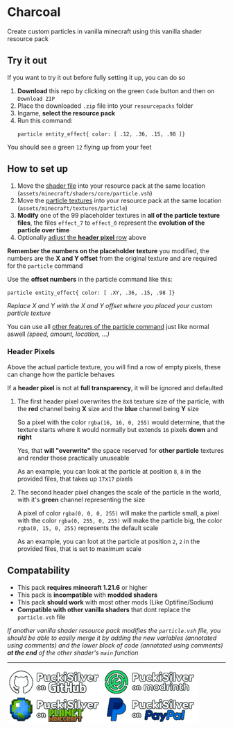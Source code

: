 # Charcoal
Create custom particles in vanilla minecraft using this vanilla shader resource pack

## Try it out
If you want to try it out before fully setting it up, you can do so

1. **Download** this repo by clicking on the green `Code` button and then on `Download ZIP`
2. Place the downloaded `.zip` file into your `resourcepacks` folder
3. Ingame, **select the resource pack**
4. Run this command:
    ```mcfunction
    particle entity_effect{ color: [ .12, .36, .15, .98 ]}
    ```
You should see a green `12` flying up from your feet

## How to set up
1. Move the [shader file](assets/minecraft/shaders/core/particle.vsh) into your resource pack at the same location (`assets/minecraft/shaders/core/particle.vsh`)
2. Move the [particle textures](assets/minecraft/textures/particle) into your resource pack at the same location (`assets/minecraft/textures/particle`)
3. **Modify** one of the 99 placeholder textures in **all of the particle texture files**, the files `effect_7` to `effect_0` represent the **evolution of the particle over time**
4. Optionally [adjust the **header pixel** row](#header-pixels) above

**Remember the numbers on the placeholder texture** you modified, the numbers are the **X and Y offset** from the original texture and are required for the `particle` command

Use the **offset numbers** in the particle command like this:
```mcfunction
particle entity_effect{ color: [ .XY, .36, .15, .98 ]}
```
_Replace X and Y with the X and Y offset where you placed your custom particle texture_

You can use all [other features of the particle command](https://minecraft.wiki/w/Commands/particle) just like normal aswell _(speed, amount, location, ...)_

### Header Pixels
Above the actual particle texture, you will find a row of empty pixels, these can change how the particle behaves

If a **header pixel** is not at **full transparency**, it will be ignored and defaulted

1. The first header pixel overwrites the `8`x`8` texture size of the particle, with the **red** channel being **X** size and the **blue** channel being **Y** size

    So a pixel with the color `rgba(16, 16, 0, 255)` would determine, that the texture starts where it would normally but extends `16` pixels **down** and **right**

    Yes, that **will "overwrite"** the space reserved for **other particle** textures and render those practically unuseable

    As an example, you can look at the particle at position `8`, `8` in the provided files, that takes up `17`x`17` pixels

2. The second header pixel changes the scale of the particle in the world, with it's **green** channel representing the size

    A pixel of color `rgba(0, 0, 0, 255)` will make the particle small, a pixel with the color `rgba(0, 255, 0, 255)` will make the particle big, the color `rgba(0, 15, 0, 255)` represents the default scale

    As an example, you can loot at the particle at position `2`, `2` in the provided files, that is set to maximum scale

## Compatability
- This pack **requires minecraft 1.21.6** or higher 
- This pack is **incompatible** with **modded shaders**
- This pack **should work** with most other mods (Like Optifine/Sodium)
- **Compatible with other vanilla shaders** that dont replace the `particle.vsh` file

_If another vanilla shader resource pack modifies the `particle.vsh` file, you should be able to easily merge it by adding the new variables (annotated using comments) and the lower block of code (annotated using comments) **at the end** of the other shader's `main` function_

---
[![PuckiSilver on GitHub](https://raw.githubusercontent.com/PuckiSilver/static-files/main/link_logos/GitHub.png)](https://github.com/PuckiSilver)[![PuckiSilver on modrinth](https://raw.githubusercontent.com/PuckiSilver/static-files/main/link_logos/modrinth.png)](https://modrinth.com/user/PuckiSilver)[![PuckiSilver on PlanetMinecraft](https://raw.githubusercontent.com/PuckiSilver/static-files/main/link_logos/PlanetMinecraft.png)](https://planetminecraft.com/m/PuckiSilver)[![PuckiSilver on PayPal](https://raw.githubusercontent.com/PuckiSilver/static-files/main/link_logos/PayPal.png)](https://paypal.me/puckisilver)
